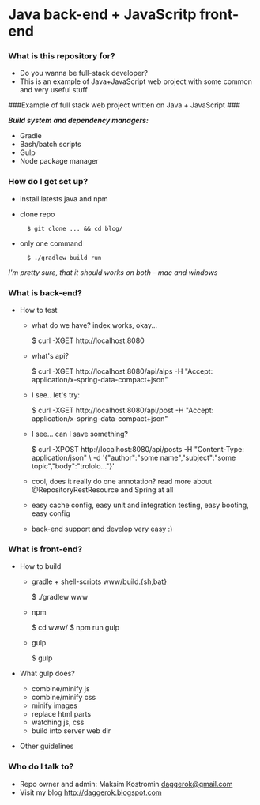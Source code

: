 # Java back-end + JavaScritp front-end #

### What is this repository for? ###

* Do you wanna be full-stack developer?
* This is an example of Java+JavaScript web project with some common and very useful stuff

###Example of full stack web project written on Java + JavaScript ###

***Build system and dependency managers:***

* Gradle
* Bash/batch scripts
* Gulp
* Node package manager

### How do I get set up? ###

* install latests java and npm
* clone repo

        $ git clone ... && cd blog/
* only one command

        $ ./gradlew build run
*I'm pretty sure, that it should works on both - mac and windows*

### What is back-end? ###

* How to test
    - what do we have? index works, okay...
        
        $ curl -XGET http://localhost:8080
    - what's api?
        
        $ curl -XGET http://localhost:8080/api/alps -H "Accept: application/x-spring-data-compact+json"
    - I see.. let's try:
    
        $ curl -XGET http://localhost:8080/api/post -H "Accept: application/x-spring-data-compact+json" 
    - I see... can I save something?
     
        $ curl -XPOST http://localhost:8080/api/posts -H "Content-Type: application/json" \ 
            -d '{"author":"some name","subject":"some topic","body":"trololo..."}'
    - cool, does it really do one annotation? read more about @RepositoryRestResource and Spring at all
    - easy cache config, easy unit and integration testing, easy booting, easy config
    - back-end support and develop very easy :)

### What is front-end? ###

* How to build
    - gradle + shell-scripts www/build.{sh,bat}
    
        $ ./gradlew www
    - npm
        
        $ cd www/
        $ npm run gulp
    - gulp
        
        $ gulp
    
* What gulp does?
    - combine/minify js
    - combine/minify css
    - minify images
    - replace html parts
    - watching js, css
    - build into server web dir
* Other guidelines

### Who do I talk to? ###

* Repo owner and admin: Maksim Kostromin daggerok@gmail.com 
* Visit my blog http://daggerok.blogspot.com